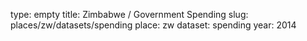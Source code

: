 type: empty
title: Zimbabwe / Government Spending
slug: places/zw/datasets/spending
place: zw
dataset: spending
year: 2014
